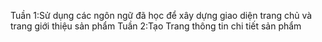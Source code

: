 Tuần 1:Sử dụng các ngôn ngữ đã học để xây dựng giao diện trang chủ và trang giới thiệu sản phẩm 
Tuần 2:Tạo Trang thông tin chi tiết sản phẩm